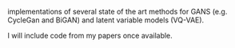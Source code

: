 implementations of several state of the art methods for GANS (e.g. CycleGan and BiGAN) and latent variable models (VQ-VAE).  

I will include code from my papers once available.

